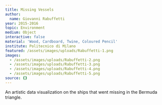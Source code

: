 ```yaml
---
title: Missing Vessels
author:
  name: Giovanni Rabuffetti
year: 2015-2016
topic: Environment
medium: Object
interactive: false
material: 'Wood, Cardboard, Twine, Coloured Pencil'
institute: Politecnico di Milano
featured: /assets/images/uploads/Rabuffetti-1.png
images:
  - /assets/images/uploads/Rabuffetti-2.png
  - /assets/images/uploads/Rabuffetti-3.png
  - /assets/images/uploads/Rabuffetti-4.png
  - /assets/images/uploads/Rabuffetti-5.png
source: {}
---
```

An artistic data visualization on the ships that went missing in the Bermuda triangle.
